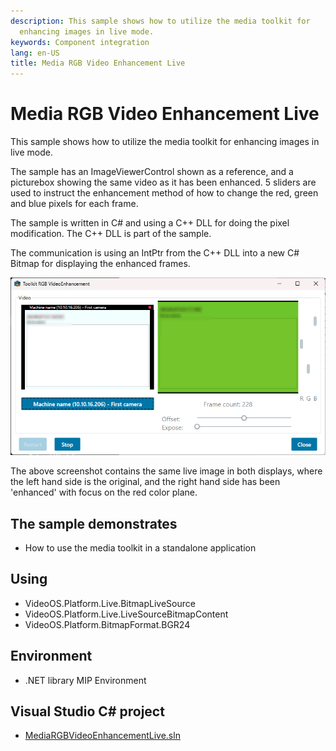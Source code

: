```yaml
---
description: This sample shows how to utilize the media toolkit for
  enhancing images in live mode.
keywords: Component integration
lang: en-US
title: Media RGB Video Enhancement Live
---
```


# Media RGB Video Enhancement Live

This sample shows how to utilize the media toolkit for enhancing images
in live mode.

The sample has an ImageViewerControl shown as a reference, and a
picturebox showing the same video as it has been enhanced. 5 sliders are
used to instruct the enhancement method of how to change the red, green
and blue pixels for each frame.

The sample is written in C\# and using a C++ DLL for doing the pixel
modification. The C++ DLL is part of the sample.

The communication is using an IntPtr from the C++ DLL into a new C\#
Bitmap for displaying the enhanced frames.

![](MediaRGBEnhancementLive1.png)

The above screenshot contains the same live image in both displays,
where the left hand side is the original, and the right hand side has
been 'enhanced' with focus on the red color plane.

## The sample demonstrates

- How to use the media toolkit in a standalone application

## Using

- VideoOS.Platform.Live.BitmapLiveSource
- VideoOS.Platform.Live.LiveSourceBitmapContent
- VideoOS.Platform.BitmapFormat.BGR24

## Environment

- .NET library MIP Environment

## Visual Studio C\# project

- [MediaRGBVideoEnhancementLive.sln](javascript:clone('https://github.com/milestonesys/mipsdk-samples-component','src/ComponentSamples.sln');)

